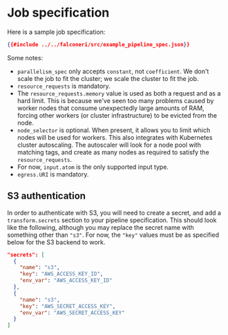 # Job specification

Here is a sample job specification:

```json
{{#include ../../falconeri/src/example_pipeline_spec.json}}
```

Some notes:

- `parallelism_spec` only accepts `constant`, not `coefficient`. We don't scale the job to fit the cluster; we scale the cluster to fit the job.
- `resource_requests` is mandatory.
- The `resource_requests.memory` value is used as both a request and as a hard limit. This is because we've seen too many problems caused by worker nodes that consume unexpectedly large amounts of RAM, forcing other workers (or cluster infrastructure) to be evicted from the node.
- `node_selector` is optional. When present, it allows you to limit which nodes will be used for workers. This also integrates with Kubernetes cluster autoscaling. The autoscaler will look for a node pool with matching tags, and create as many nodes as required to satisfy the `resource_requests`.
- For now, `input.atom` is the only supported input type.
- `egress.URI` is mandatory.

## S3 authentication

In order to authenticate with S3, you will need to create a secret, and add a `transform.secrets` section to your pipeline specification. This should look like the following, although you may replace the secret name with something other than `"s3"`. For now, the `"key"` values must be as specified below for the S3 backend to work.

```json
"secrets": [
  {
    "name": "s3",
    "key": "AWS_ACCESS_KEY_ID",
    "env_var": "AWS_ACCESS_KEY_ID"
  },
  {
    "name": "s3",
    "key": "AWS_SECRET_ACCESS_KEY",
    "env_var": "AWS_SECRET_ACCESS_KEY"
  }
]
```

